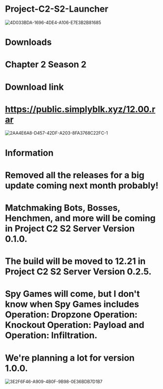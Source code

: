 # Project-C2-S2-Launcher
![4D033BDA-1696-4DE4-A106-E7E3B2B81685](https://github.com/user-attachments/assets/1a6d8ded-3f3f-444e-bed6-c74fb7774964)

# Downloads
# Chapter 2 Season 2
# Download link
# https://public.simplyblk.xyz/12.00.rar
![2AA4E6A8-D457-42DF-A203-8FA3768C22FC-1](https://github.com/user-attachments/assets/ec21d864-023e-4625-87a9-577925b35a98)

# Information
# Removed all the releases for a big update coming next month probably!
# Matchmaking Bots, Bosses, Henchmen, and more will be coming in Project C2 S2 Server Version 0.1.0.
# The build will be moved to 12.21 in Project C2 S2 Server Version 0.2.5.
# Spy Games will come, but I don't know when Spy Games includes Operation: Dropzone Operation: Knockout Operation: Payload and Operation: Infiltration.
# We're planning a lot for version 1.0.0.
![3E2F6F46-A909-4B0F-9B98-0E36BDB7D1B7](https://github.com/user-attachments/assets/eabf5385-deab-478a-82d6-6f997c6fcfd9)
